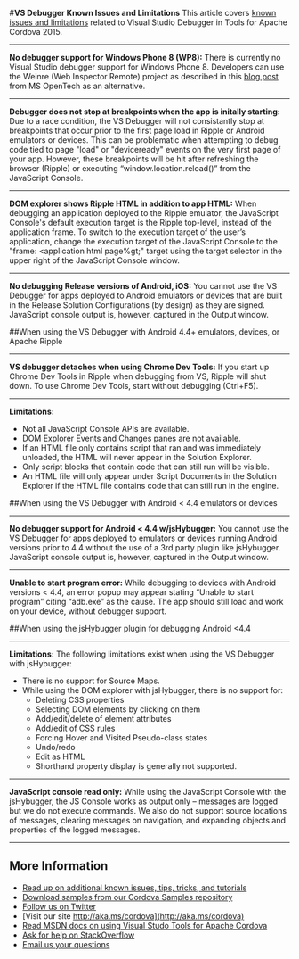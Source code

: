 #**VS Debugger Known Issues and Limitations**
This article covers [known issues and limitations](../Readme.md#knownissues) related to Visual Studio Debugger in Tools for Apache Cordova 2015. 

----------
**No debugger support for Windows Phone 8 (WP8):** There is currently no Visual Studio debugger support for Windows Phone 8. Developers can use the Weinre (Web Inspector Remote) project as described in this [blog post](http://msopentech.com/blog/2013/05/31/now-on-ie-and-firefox-debug-your-mobile-html5-page-remotely-with-weinre-web-inspector-remote/) from MS OpenTech as an alternative.

----------
**Debugger does not stop at breakpoints when the app is initally starting:** Due to a race condition, the VS Debugger will not consistantly stop at breakpoints that occur prior to the first page load in Ripple or Android emulators or devices. This can be problematic when attempting to debug code tied to page "load" or "deviceready" events on the very first page of your app. However, these breakpoints will be hit after refreshing the browser (Ripple) or executing “window.location.reload()” from the JavaScript Console.

----------
**DOM explorer shows Ripple HTML in addition to app HTML:** When debugging an application deployed to the Ripple emulator, the JavaScript Console's default execution target is the Ripple top-level, instead of the application frame. To switch to the execution target of the user’s application, change the execution target of the JavaScript Console to the "frame: &lt;application html page%gt;" target using the target selector in the upper right of the JavaScript Console window.

----------
**No debugging Release versions of Android, iOS:** You cannot use the VS Debugger for apps deployed to Android emulators or devices that are built in the Release Solution Configurations (by design) as they are signed. JavaScript console output is, however, captured in the Output window.

##When using the VS Debugger with Android 4.4+ emulators, devices, or Apache Ripple

----------
**VS debugger detaches when using Chrome Dev Tools:** If you start up Chrome Dev Tools in Ripple when debugging from VS, Ripple will shut down. To use Chrome Dev Tools, start without debugging (Ctrl+F5).

----------
**Limitations:**
- Not all JavaScript Console APIs are available.
- DOM Explorer Events and Changes panes are not available.
- If an HTML file only contains script that ran and was immediately unloaded, the HTML will never appear in the Solution Explorer.
- Only script blocks that contain code that can still run will be visible.
- An HTML file will only appear under Script Documents in the Solution Explorer if the HTML file contains code that can still run in the engine.

##When using the VS Debugger with Android < 4.4 emulators or devices

----------
**No debugger support for Android < 4.4 w/jsHybugger:** You cannot use the VS Debugger for apps deployed to emulators or devices running Android versions prior to 4.4 without the use of a 3rd party plugin like jsHybugger. JavaScript console output is, however, captured in the Output window.

----------
**Unable to start program error:** While debugging to devices with Android versions < 4.4, an error popup may appear stating “Unable to start program” citing “adb.exe” as the cause. The app should still load and work on your device, without debugger support.

##When using the jsHybugger plugin for debugging Android <4.4

----------
**Limitations:** The following limitations exist when using the VS Debugger with jsHybugger:
- There is no support for Source Maps.
- While using the DOM explorer with jsHybugger, there is no support for:
  - Deleting CSS properties
  - Selecting DOM elements by clicking on them
  - Add/edit/delete of element attributes
  - Add/edit of CSS rules
  - Forcing Hover and Visited Pseudo-class states
  - Undo/redo
  - Edit as HTML
  - Shorthand property display is generally not supported.

----------
**JavaScript console read only:** While using the JavaScript Console with the jsHybugger, the JS Console works as output only – messages are logged but we do not execute commands.  We also do not support source locations of messages, clearing messages on navigation, and expanding objects and properties of the logged messages.

----------
## More Information
* [Read up on additional known issues, tips, tricks, and tutorials](../Readme.md)
* [Download samples from our Cordova Samples repository](http://github.com/Microsoft/cordova-samples)
* [Follow us on Twitter](https://twitter.com/VSCordovaTools)
* [Visit our site http://aka.ms/cordova](http://aka.ms/cordova)
* [Read MSDN docs on using Visual Studo Tools for Apache Cordova](http://go.microsoft.com/fwlink/?LinkID=533794)
* [Ask for help on StackOverflow](http://stackoverflow.com/questions/tagged/visual-studio-cordova)
* [Email us your questions](mailto://multidevicehybridapp@microsoft.com)

